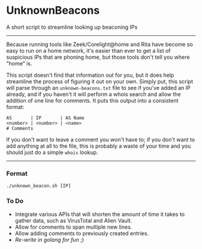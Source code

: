 # UnknownBeacons
A short script to streamline looking up beaconing IPs

---
Because running tools like Zeek/Corelight@home and Rita have become so easy to run on a home network, it's easier than ever to get a list of suspicious IPs that are phoning home, but those tools don't tell you where "home" is. 

This script doesn't find that information out for you, but it does help streamline the process of figuring it out on your own. Simply put, this script will parse through an `unknown-beacons.txt` file to see if you've added an IP already, and if you haven't it will perform a whois search and allow the addition of one line for comments. It puts this output into a consistent format:
```
AS       | IP       | AS Name
<number> | <number> | <name>
# Comments

```

If you don't want to leave a comment you won't have to; if you don't want to add anything at all to the file, this is probably a waste of your time and you should just do a simple `whois` lookup.

---
### Format
`./unknown_beacon.sh [IP]`

### To Do
* Integrate various APIs that will shorten the amount of time it takes to gather data, such as VirusTotal and Alien Vault.
* Allow for comments to span multiple new lines.
* Allow adding comments to previously created entries.
* *Re-write in golang for fun* ;)
